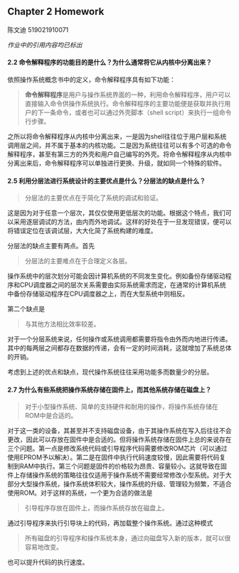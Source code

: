 ## Chapter 2 Homework
陈文迪 519021910071

*作业中的引用内容均已标出*

#### 2.2 命令解释程序的功能目的是什么？为什么通常将它从内核中分离出来？
依照操作系统概念书中的定义，命令解释程序具有如下功能：
> **命令解释程序**是用户与操作系统界面的一种，利用命令解释程序，用户可以直接输入命令供操作系统执行。命令解释程序的主要功能便是获取并执行用户的下一条命令，或者也可以通过外壳脚本（shell script）来执行一组命令行步骤。

之所以将命令解释程序从内核中分离出来，一是因为shell往往位于用户层和系统调用层之间，并不属于基本的内核功能。二是因为系统往往可以有多个可选的命令解释程序，甚至有第三方的外壳和用户自己编写的外壳。将命令解释程序从内核中分离出来后，命令解释程序可以单独进行更换、升级，就如同一个特殊的软件。

#### 2.5 利用分层法进行系统设计的主要优点是什么？分层法的缺点是什么？

> 分层法的主要优点在于简化了系统的调试和验证。

这是因为对于任意一个层次，其仅仅使用更低层次的功能。根据这个特点，我们可以采用逐层调试的方法，由内而外地调试。这样的好处在于一旦发现错误，便可以将错误定位在该调试层，大大化简了系统构建的难度。

分层法的缺点主要有两点。首先
> 分层法的主要难点在于合理定义各层。

操作系统中的层次划分可能会因计算机系统的不同发生变化。例如备份存储驱动程序和CPU调度器之间的层次关系需要由实际系统需求而定，在通常的计算机系统中备份存储驱动程序在CPU调度器之上，而在大型系统中则相反。

第二个缺点是
> 与其他方法相比效率较差。

对于一个分层系统来说，任何操作或系统调用都需要将指令由外而内地进行传递。其中的每两层之间都存在数据的传递，会有一定的时间消耗，这就增加了系统总体的开销。

考虑到上述的优点和缺点，现代操作系统往往采用功能多而数量少的分层。

#### 2.7 为什么有些系统把操作系统存储在固件上，而其他系统存储在磁盘上？
> 对于小型操作系统、简单的支持硬件和耐用的操作，将操作系统存储在ROM中是合适的。

对于这一类的设备，其甚至并不支持磁盘设备，由于其操作系统在写入后往往不会更改，因此可以存放在固件中是合适的。但将操作系统存储在固件上总的来说存在三个问题。第一点是修改系统代码或引导程序代码需要修改ROM芯片（可以通过使用EPROM予以解决）。第二是在固件中执行代码速度较慢，因此需要将代码复制到RAM中执行。第三个问题是固件的价格较为昂贵、容量较小。这就导致在固件上存储操作系统的策略往往仅适用于操作系统不需要经常修改小型系统。对于大部分大型操作系统，操作系统体积较大，操作系统的升级、管理较为频繁，不适合使用ROM。对于这样的系统，一个更为合适的做法是
> 引导程序存放在固件上，而操作系统存放在磁盘上。

通过引导程序来执行引导块上的代码，再加载整个操作系统。通过这种模式
> 所有磁盘的引导程序和操作系统本身，通过向磁盘写入新的版本，就可以很容易地改变。

也可以提升代码的执行速度。
